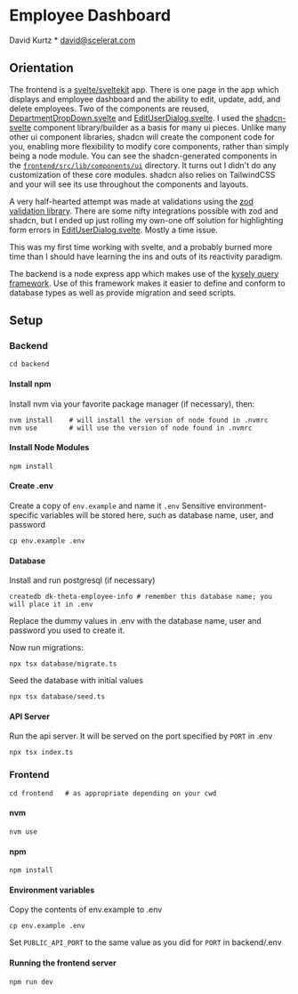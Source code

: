 Employee Dashboard
==================

David Kurtz * david@scelerat.com

## Orientation

The frontend is a [svelte/sveltekit](https://svelte.dev/) app. There is one 
page in the app which displays and employee dashboard and the ability to 
edit, update, add, and delete employees. Two of the components are reused,
[DepartmentDropDown.svelte](frontend/src/lib/components/DepartmentDropDown.svelte) and [EditUserDialog.svelte](frontend/src/lib/components/EditUserDialog.svelte). I used the [shadcn-svelte](https://www.shadcn-svelte.com/)
component library/builder as a basis for many ui pieces. Unlike many other ui
component libraries, shadcn will create the component code for you, enabling
more flexibility to modify core components, rather than simply being a node 
module. You can see the shadcn-generated components in the [`frontend/src/lib/components/ui`](frontend/src/lib/components/ui) 
directory. It turns out I didn't do any customization of these core modules. 
shadcn also relies on TailwindCSS and your will see its use throughout the 
components and layouts.

A very half-hearted attempt was made at validations using the [zod validation
library](https://zod.dev/). There are some nifty integrations possible with 
zod and shadcn, but I ended up just rolling my own-one off solution for
highlighting form errors in [EditUserDialog.svelte](frontend/src/lib/components/EditUserDialog.svelte#L29-L35). Mostly a time issue.

This was my first time working with svelte, and a probably burned more time 
than I should have learning the ins and outs of its reactivity paradigm.


The backend is a node express app which makes use of the [kysely query 
framework](https://kysely.dev/). Use of this framework makes it easier to 
define and conform to database types as well as provide migration and 
seed scripts.

## Setup

### Backend

    cd backend
  
#### Install npm

Install nvm via your favorite package manager (if necessary), then:

    nvm install    # will install the version of node found in .nvmrc
    nvm use        # will use the version of node found in .nvmrc

#### Install Node Modules

    npm install

#### Create .env

Create a copy of `env.example` and name it `.env`
Sensitive environment-specific variables will be stored here, such as
database name, user, and password

    cp env.example .env


#### Database

Install and run postgresql (if necessary)

    createdb dk-theta-employee-info # remember this database name; you will place it in .env

Replace the dummy values in .env with the database name, user and password you used to create it.

Now run migrations:

    npx tsx database/migrate.ts

Seed the database with initial values

    npx tsx database/seed.ts

#### API Server

Run the api server. It will be served on the port specified by `PORT` in .env

    npx tsx index.ts

### Frontend

    cd frontend   # as appropriate depending on your cwd

#### nvm

    nvm use

#### npm

    npm install

#### Environment variables

Copy the contents of env.example to .env

    cp env.example .env

Set `PUBLIC_API_PORT` to the same value as you did for `PORT` in backend/.env

#### Running the frontend server

    npm run dev

